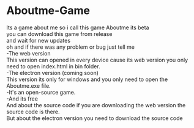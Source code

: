 # Aboutme-Game
Its a game about me so i call this game Aboutme its beta
<br>
you can download this game from release
<br>
and wait for new updates
<br>
oh and if there was any problem or bug just tell me
<br>
-The web version
<br>
This version can opened in every device cause its web version you only need to open index.html in bin folder.
<br>
-The electron version (coming soon)
<br>
This version its only for windows and you only need to open the Aboutme.exe file.
<br>
-It's an open-source game.
<br>
-And its free
<br>
And about the source code if you are downloading the web version the source code is there.
<br>
But about the electron version you need to download the source code
